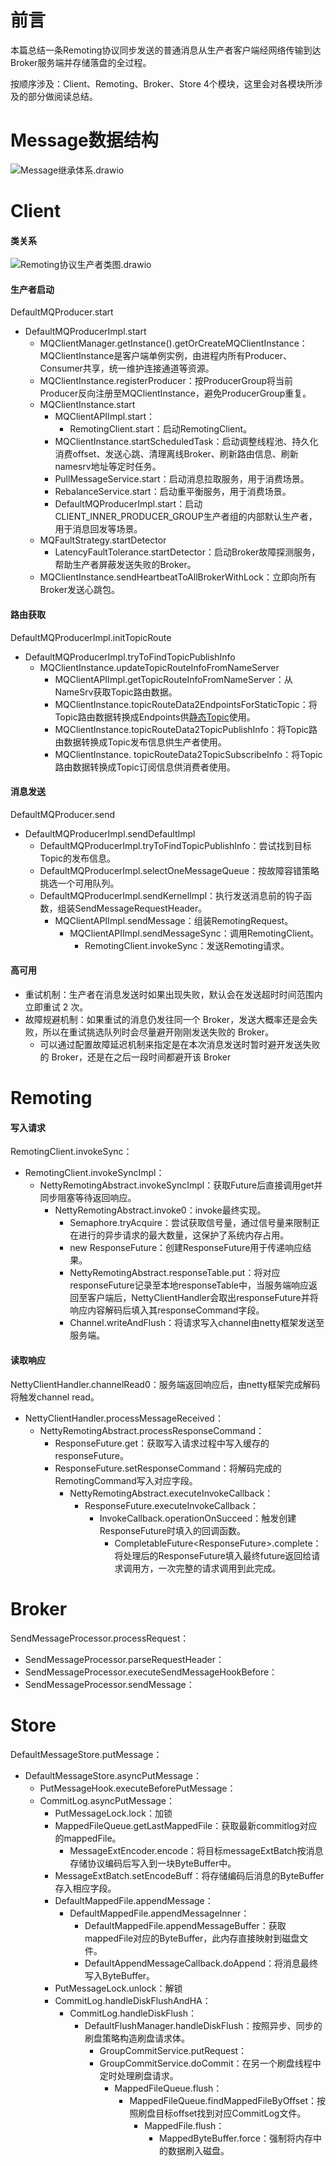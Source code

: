 # 前言

本篇总结一条Remoting协议同步发送的普通消息从生产者客户端经网络传输到达Broker服务端并存储落盘的全过程。

按顺序涉及：Client、Remoting、Broker、Store 4个模块，这里会对各模块所涉及的部分做阅读总结。

# Message数据结构

![Message继承体系.drawio](../images/Message继承体系.drawio.png)

# Client

#### 类关系

![Remoting协议生产者类图.drawio](../images/Remoting协议生产者类图.drawio.png)


#### 生产者启动

DefaultMQProducer.start
- DefaultMQProducerImpl.start
  - MQClientManager.getInstance().getOrCreateMQClientInstance：MQClientInstance是客户端单例实例，由进程内所有Producer、Consumer共享，统一维护连接通道等资源。
  - MQClientInstance.registerProducer：按ProducerGroup将当前Producer反向注册至MQClientInstance，避免ProducerGroup重复。
  - MQClientInstance.start
    - MQClientAPIImpl.start：
      - RemotingClient.start：启动RemotingClient。
    - MQClientInstance.startScheduledTask：启动调整线程池、持久化消费offset、发送心跳、清理离线Broker、刷新路由信息、刷新namesrv地址等定时任务。
    - PullMessageService.start：启动消息拉取服务，用于消费场景。
    - RebalanceService.start：启动重平衡服务，用于消费场景。
    - DefaultMQProducerImpl.start：启动CLIENT_INNER_PRODUCER_GROUP生产者组的内部默认生产者，用于消息回发等场景。
  - MQFaultStrategy.startDetector
    - LatencyFaultTolerance.startDetector：启动Broker故障探测服务，帮助生产者屏蔽发送失败的Broker。
  - MQClientInstance.sendHeartbeatToAllBrokerWithLock：立即向所有Broker发送心跳包。
#### 路由获取

DefaultMQProducerImpl.initTopicRoute

- DefaultMQProducerImpl.tryToFindTopicPublishInfo
  - MQClientInstance.updateTopicRouteInfoFromNameServer
    - MQClientAPIImpl.getTopicRouteInfoFromNameServer：从NameSrv获取Topic路由数据。
    - MQClientInstance.topicRouteData2EndpointsForStaticTopic：将Topic路由数据转换成Endpoints供[静态Topic](https://github.com/apache/rocketmq/wiki/RIP-21-logical-queue-abstraction-for-static-topic-and-fast-scale-out)使用。
    - MQClientInstance.topicRouteData2TopicPublishInfo：将Topic路由数据转换成Topic发布信息供生产者使用。
    - MQClientInstance. topicRouteData2TopicSubscribeInfo：将Topic路由数据转换成Topic订阅信息供消费者使用。

#### 消息发送

DefaultMQProducer.send
- DefaultMQProducerImpl.sendDefaultImpl
  - DefaultMQProducerImpl.tryToFindTopicPublishInfo：尝试找到目标Topic的发布信息。
  - DefaultMQProducerImpl.selectOneMessageQueue：按故障容错策略挑选一个可用队列。
  - DefaultMQProducerImpl.sendKernelImpl：执行发送消息前的钩子函数，组装SendMessageRequestHeader。
    - MQClientAPIImpl.sendMessage：组装RemotingRequest。
      - MQClientAPIImpl.sendMessageSync：调用RemotingClient。
        - RemotingClient.invokeSync：发送Remoting请求。

#### 高可用

- 重试机制：生产者在消息发送时如果出现失败，默认会在发送超时时间范围内立即重试 2 次。
- 故障规避机制：如果重试的消息仍发往同一个 Broker，发送大概率还是会失败，所以在重试挑选队列时会尽量避开刚刚发送失败的 Broker。
  - 可以通过配置故障延迟机制来指定是在本次消息发送时暂时避开发送失败的 Broker，还是在之后一段时间都避开该 Broker

# Remoting

#### 写入请求

RemotingClient.invokeSync：

- RemotingClient.invokeSyncImpl：
  - NettyRemotingAbstract.invokeSyncImpl：获取Future后直接调用get并同步阻塞等待返回响应。
    - NettyRemotingAbstract.invoke0：invoke最终实现。
      - Semaphore.tryAcquire：尝试获取信号量，通过信号量来限制正在进行的异步请求的最大数量，这保护了系统内存占用。
      - new ResponseFuture：创建ResponseFuture用于传递响应结果。
      - NettyRemotingAbstract.responseTable.put：将对应responseFuture记录至本地responseTable中，当服务端响应返回至客户端后，NettyClientHandler会取出responseFuture并将响应内容解码后填入其responseCommand字段。
      - Channel.writeAndFlush：将请求写入channel由netty框架发送至服务端。

#### 读取响应

NettyClientHandler.channelRead0：服务端返回响应后，由netty框架完成解码将触发channel read。

- NettyClientHandler.processMessageReceived：
  - NettyRemotingAbstract.processResponseCommand：
    - ResponseFuture.get：获取写入请求过程中写入缓存的responseFuture。
    - ResponseFuture.setResponseCommand：将解码完成的RemotingCommand写入对应字段。
      - NettyRemotingAbstract.executeInvokeCallback：
        - ResponseFuture.executeInvokeCallback：
          - InvokeCallback.operationOnSucceed：触发创建ResponseFuture时填入的回调函数。
            - CompletableFuture\<ResponseFuture\>.complete：将处理后的ResponseFuture填入最终future返回给请求调用方，一次完整的请求调用到此完成。

# Broker

SendMessageProcessor.processRequest：

- SendMessageProcessor.parseRequestHeader：
- SendMessageProcessor.executeSendMessageHookBefore：
- SendMessageProcessor.sendMessage：

# Store

DefaultMessageStore.putMessage：

- DefaultMessageStore.asyncPutMessage：
  - PutMessageHook.executeBeforePutMessage：
  - CommitLog.asyncPutMessage：
    - PutMessageLock.lock：加锁
    - MappedFileQueue.getLastMappedFile：获取最新commitlog对应的mappedFile。
      - MessageExtEncoder.encode：将目标messageExtBatch按消息存储协议编码后写入到一块ByteBuffer中。
    - MessageExtBatch.setEncodeBuff：将存储编码后消息的ByteBuffer存入相应字段。
    - DefaultMappedFile.appendMessage：
      - DefaultMappedFile.appendMessageInner：
        - DefaultMappedFile.appendMessageBuffer：获取mappedFile对应的ByteBuffer，此内存直接映射到磁盘文件。
        - DefaultAppendMessageCallback.doAppend：将消息最终写入ByteBuffer。
    - PutMessageLock.unlock：解锁
    - CommitLog.handleDiskFlushAndHA：
      - CommitLog.handleDiskFlush：
        - DefaultFlushManager.handleDiskFlush：按照异步、同步的刷盘策略构造刷盘请求体。
          - GroupCommitService.putRequest：
          - GroupCommitService.doCommit：在另一个刷盘线程中定时处理刷盘请求。
            - MappedFileQueue.flush：
              - MappedFileQueue.findMappedFileByOffset：按照刷盘目标offset找到对应CommitLog文件。
                - MappedFile.flush：
                  - MappedByteBuffer.force：强制将内存中的数据刷入磁盘。


